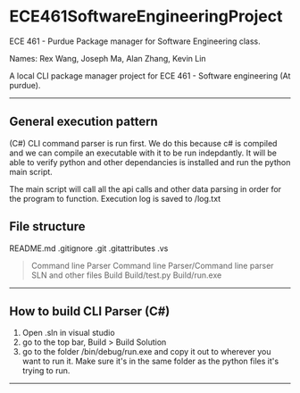 # ECE461SoftwareEngineeringProject
 ECE 461 - Purdue Package manager for Software Engineering class.

Names: Rex Wang, Joseph Ma, Alan Zhang, Kevin Lin

A local CLI package manager project for ECE 461 - Software engineering (At purdue). 


---

## General execution pattern

(C#) CLI command parser is run first. We do this because c# is compiled and we can compile an executable with it to be run indepdantly. It will be able to verify python and other dependancies is installed and run the python main script.

The main script will call all the api calls and other data parsing in order for the program to function. Execution log is saved to /log.txt

## File structure

README.md
.gitignore
.git
.gitattributes
.vs
>Command line Parser
>Command line Parser/Command line parser SLN and other files
>Build
>Build/test.py
>Build/run.exe

---

## How to build CLI Parser (C#)

1. Open .sln in visual studio
2. go to the top bar, Build > Build Solution
3. go to the folder /bin/debug/run.exe and copy it out to wherever you want to run it. Make sure it's in the same folder as the python files it's trying to run.

---


